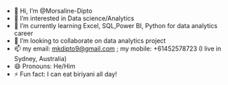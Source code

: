- 👋 Hi, I’m @Morsaline-Dipto
- 👀 I’m interested in Data science/Analytics
- 🌱 I’m currently learning Excel, SQL,Power BI, Python for data analytics career
- 💞️ I’m looking to collaborate on data analytics project
- 📫 my email: mkdipto9@gmail.com ; my mobile: +61452578723 (I live in Sydney, Australia)
- 😄 Pronouns: He/Him
- ⚡ Fun fact: I can eat biriyani all day!

<!---
Morsaline-Dipto/Morsaline-Dipto is a ✨ special ✨ repository because its `README.md` (this file) appears on your GitHub profile.
You can click the Preview link to take a look at your changes.
--->

